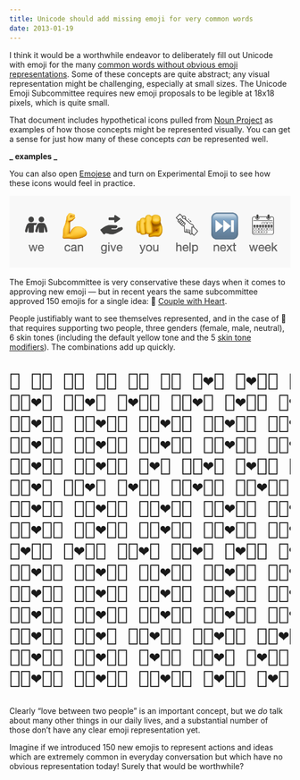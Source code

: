 ```yaml
---
title: Unicode should add missing emoji for very common words
date: 2013-01-19
---
```


I think it would be a worthwhile endeavor to deliberately fill out Unicode with emoji for the many [common words without obvious emoji representations](https://github.com/JanMiksovsky/emojese/blob/main/docs/Challenges.md). Some of these concepts are quite abstract; any visual representation might be challenging, especially at small sizes. The Unicode Emoji Subcommittee requires new emoji proposals to be legible at 18x18 pixels, which is quite small.

That document includes hypothetical icons pulled from [Noun Project](https://thenounproject.com/) as examples of how those concepts might be represented visually. You can get a sense for just how many of these concepts _can_ be represented well.

**_ examples _**

You can also open [Emojese](https://emojese.org) and turn on Experimental Emoji to see how these icons would feel in practice.

![](/images/2023/01/weCanGiveYouHelp.png)

The Emoji Subcommittee is very conservative these days when it comes to approving new emoji — but in recent years the same subcommittee approved 150 emojis for a single idea: 💑 [Couple with Heart](https://emojipedia.org/couple-with-heart/).

People justifiably want to see themselves represented, and in the case of 💑 that requires supporting two people, three genders (female, male, neutral), 6 skin tones (including the default yellow tone and the 5 [skin tone modifiers](https://emojipedia.org/emoji-modifier-sequence/)). The combinations add up quickly.

<pre style="font-size: 32px;">
💑 💑🏻 💑🏼 💑🏽 💑🏾 💑🏿 👩‍❤️‍👨 👩‍❤️‍👨🏻 👩🏻‍❤️‍👨 👩‍❤️‍👨🏼
👩🏼‍❤️‍👨 👩🏽‍❤️‍👨 👩‍❤️‍👨🏽 👩🏾‍❤️‍👨 👩‍❤️‍👨🏾 👩‍❤️‍👨🏿 👩🏿‍❤️‍👨 👩🏻‍❤️‍👨🏻 👩🏻‍❤️‍👨🏼 👩🏻‍❤️‍👨🏽
👩🏻‍❤️‍👨🏾 👩🏻‍❤️‍👨🏿 👩🏼‍❤️‍👨🏻 👩🏼‍❤️‍👨🏼 👩🏼‍❤️‍👨🏽 👩🏼‍❤️‍👨🏾 👩🏼‍❤️‍👨🏿 👩🏽‍❤️‍👨🏻 👩🏽‍❤️‍👨🏼 👩🏽‍❤️‍👨🏽
👩🏽‍❤️‍👨🏾 👩🏽‍❤️‍👨🏿 👩🏾‍❤️‍👨🏻 👩🏾‍❤️‍👨🏼 👩🏾‍❤️‍👨🏽 👩🏾‍❤️‍👨🏾 👩🏾‍❤️‍👨🏿 👩🏿‍❤️‍👨🏻 👩🏿‍❤️‍👨🏼 👩🏿‍❤️‍👨🏽
👩🏿‍❤️‍👨🏾 👩🏿‍❤️‍👨🏿 👨‍❤️‍👨 👨🏻‍❤️‍👨 👨‍❤️‍👨🏻 👨‍❤️‍👨🏼 👨🏼‍❤️‍👨 👨🏽‍❤️‍👨 👨‍❤️‍👨🏽 👨‍❤️‍👨🏾
👨🏾‍❤️‍👨 👨🏿‍❤️‍👨 👨‍❤️‍👨🏿 👨🏻‍❤️‍👨🏻 👨🏻‍❤️‍👨🏼 👨🏻‍❤️‍👨🏽 👨🏻‍❤️‍👨🏾 👨🏻‍❤️‍👨🏿 👨🏼‍❤️‍👨🏻 👨🏼‍❤️‍👨🏼
👨🏼‍❤️‍👨🏽 👨🏼‍❤️‍👨🏾 👨🏼‍❤️‍👨🏿 👨🏽‍❤️‍👨🏻 👨🏽‍❤️‍👨🏼 👨🏽‍❤️‍👨🏽 👨🏽‍❤️‍👨🏾 👨🏽‍❤️‍👨🏿 👨🏾‍❤️‍👨🏻 👨🏾‍❤️‍👨🏼
👨🏾‍❤️‍👨🏽 👨🏾‍❤️‍👨🏾 👨🏾‍❤️‍👨🏿 👨🏿‍❤️‍👨🏻 👨🏿‍❤️‍👨🏼 👨🏿‍❤️‍👨🏽 👨🏿‍❤️‍👨🏾 👨🏿‍❤️‍👨🏿 👩‍❤️‍👩 👩🏻‍❤️‍👩
👩‍❤️‍👩🏻 👩‍❤️‍👩🏼 👩🏼‍❤️‍👩 👩🏽‍❤️‍👩 👩‍❤️‍👩🏽 👩‍❤️‍👩🏾 👩🏾‍❤️‍👩 👩🏿‍❤️‍👩 👩‍❤️‍👩🏿 👩🏻‍❤️‍👩🏻
👩🏻‍❤️‍👩🏼 👩🏻‍❤️‍👩🏽 👩🏻‍❤️‍👩🏾 👩🏻‍❤️‍👩🏿 👩🏼‍❤️‍👩🏻 👩🏼‍❤️‍👩🏼 👩🏼‍❤️‍👩🏽 👩🏼‍❤️‍👩🏾 👩🏼‍❤️‍👩🏿 👩🏽‍❤️‍👩🏻
👩🏽‍❤️‍👩🏼 👩🏽‍❤️‍👩🏽 👩🏽‍❤️‍👩🏾 👩🏽‍❤️‍👩🏿 👩🏾‍❤️‍👩🏻 👩🏾‍❤️‍👩🏼 👩🏾‍❤️‍👩🏽 👩🏾‍❤️‍👩🏾 👩🏾‍❤️‍👩🏿 👩🏿‍❤️‍👩🏻
👩🏿‍❤️‍👩🏼 👩🏿‍❤️‍👩🏽 👩🏿‍❤️‍👩🏾 👩🏿‍❤️‍👩🏿 👨🏼‍❤️‍👩🏿 👨🏽‍❤️‍👩 👨🏽‍❤️‍👩🏻 👨🏽‍❤️‍👩🏼 👨🏽‍❤️‍👩🏽 👨🏽‍❤️‍👩🏾
👨🏽‍❤️‍👩🏿 👨🏾‍❤️‍👩 👨🏾‍❤️‍👩🏻 👨🏾‍❤️‍👩🏼 👨🏾‍❤️‍👩🏽 👨🏾‍❤️‍👩🏾 👨🏾‍❤️‍👩🏿 👨🏿‍❤️‍👩🏻 👨🏿‍❤️‍👩🏿 👨🏿‍❤️‍👩🏾
👨🏿‍❤️‍👩🏽 👨🏿‍❤️‍👩🏼 👨‍❤️‍👩🏿 👨🏿‍❤️‍👩 👨‍❤️‍👩🏾 👨‍❤️‍👩🏽 👨‍❤️‍👩🏼 👨🏻‍❤️‍👩 👨🏻‍❤️‍👩🏻 👨🏻‍❤️‍👩🏼
👨🏻‍❤️‍👩🏽 👨🏻‍❤️‍👩🏾 👨🏻‍❤️‍👩🏿 👨‍❤️‍👩🏻 👨‍❤️‍👩 👨🏼‍❤️‍👩 👨🏼‍❤️‍👩🏻 👨🏼‍❤️‍👩🏼 👨🏼‍❤️‍👩🏽 👨🏼‍❤️‍👩🏾
</pre>

Clearly “love between two people” is an important concept, but we _do_ talk about many other things in our daily lives, and a substantial number of those don’t have any clear emoji representation yet.

Imagine if we introduced 150 new emojis to represent actions and ideas which are extremely common in everyday conversation but which have no obvious representation today! Surely that would be worthwhile?
